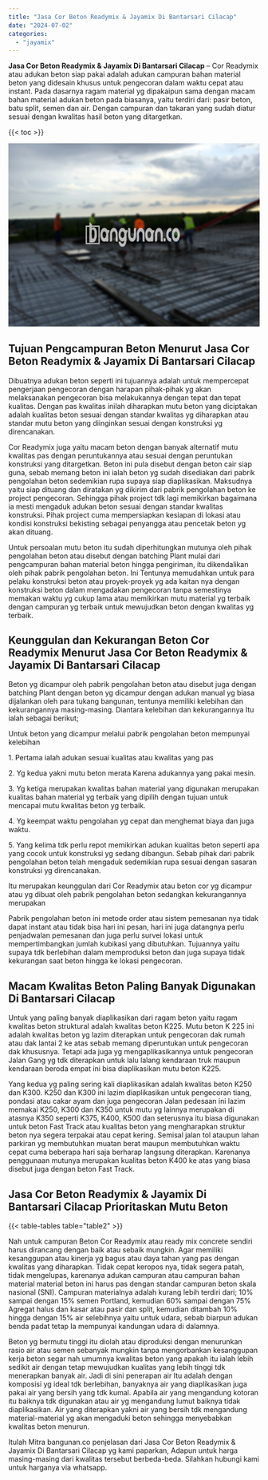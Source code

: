 ```yaml
---
title: "Jasa Cor Beton Readymix & Jayamix Di Bantarsari Cilacap"
date: "2024-07-02"
categories: 
  - "jayamix"
---
```


**Jasa Cor Beton Readymix & Jayamix Di Bantarsari Cilacap** – Cor Readymix atau adukan beton siap pakai adalah adukan campuran bahan material beton yang didesain khusus untuk pengecoran dalam waktu cepat atau instant. Pada dasarnya ragam material yg dipakaipun sama dengan macam bahan material adukan beton pada biasanya, yaitu terdiri dari: pasir beton, batu split, semen dan air. Dengan campuran dan takaran yang sudah diatur sesuai dengan kwalitas hasil beton yang ditargetkan.

{{< toc >}}

![Jasa Cor Beton Readymix & Jayamix Di Bantarsari Cilacap](/images/jasa-cor-readymix-38.png)

## Tujuan Pengcampuran Beton Menurut Jasa Cor Beton Readymix & Jayamix Di Bantarsari Cilacap

Dibuatnya adukan beton seperti ini tujuannya adalah untuk mempercepat pengerjaan pengecoran dengan harapan pihak-pihak yg akan melaksanakan pengecoran bisa melakukannya dengan tepat dan tepat kualitas. Dengan pas kwalitas inilah diharapkan mutu beton yang diciptakan adalah kualitas beton sesuai dengan standar kwalitas yg diharapkan atau standar mutu beton yang diinginkan sesuai dengan konstruksi yg direncanakan.

Cor Readymix juga yaitu macam beton dengan banyak alternatif mutu kwalitas pas dengan peruntukannya atau sesuai dengan peruntukan konstruksi yang ditargetkan. Beton ini pula disebut dengan beton cair siap guna, sebab memang beton ini ialah beton yg sudah disediakan dari pabrik pengolahan beton sedemikian rupa supaya siap diaplikasikan. Maksudnya yaitu siap dituang dan diratakan yg dikirim dari pabrik pengolahan beton ke project pengecoran. Sehingga pihak project tdk lagi memikirkan bagaimana ia mesti mengaduk adukan beton sesuai dengan standar kwalitas konstruksi. Pihak project cuma mempersiapkan kesiapan di lokasi atau kondisi konstruksi bekisting sebagai penyangga atau pencetak beton yg akan dituang.

Untuk persoalan mutu beton itu sudah diperhitungkan mutunya oleh pihak pengolahan beton atau disebut dengan batching Plant mulai dari pengcampuran bahan material beton hingga pengiriman, itu dikendalikan oleh pihak pabrik pengolahan beton. Ini Tentunya memudahkan untuk para pelaku konstruksi beton atau proyek-proyek yg ada kaitan nya dengan konstruksi beton dalam mengadakan pengecoran tanpa semestinya memakan waktu yg cukup lama atau memikirkan mutu material yg terbaik dengan campuran yg terbaik untuk mewujudkan beton dengan kwalitas yg terbaik.

## Keunggulan dan Kekurangan Beton Cor Readymix Menurut Jasa Cor Beton Readymix & Jayamix Di Bantarsari Cilacap

Beton yg dicampur oleh pabrik pengolahan beton atau disebut juga dengan batching Plant dengan beton yg dicampur dengan adukan manual yg biasa dijalankan oleh para tukang bangunan, tentunya memiliki kelebihan dan kekurangannya masing-masing. Diantara kelebihan dan kekurangannya Itu ialah sebagai berikut;

Untuk beton yang dicampur melalui pabrik pengolahan beton mempunyai kelebihan

1\. Pertama ialah adukan sesuai kualitas atau kwalitas yang pas

2\. Yg kedua yakni mutu beton merata Karena adukannya yang pakai mesin.

3\. Yg ketiga merupakan kwalitas bahan material yang digunakan merupakan kualitas bahan material yg terbaik yang dipilih dengan tujuan untuk mencapai mutu kwalitas beton yg terbaik.

4\. Yg keempat waktu pengolahan yg cepat dan menghemat biaya dan juga waktu.

5\. Yang kelima tdk perlu repot memikirkan adukan kualitas beton seperti apa yang cocok untuk konstruksi yg sedang dibangun. Sebab pihak dari pabrik pengolahan beton telah mengaduk sedemikian rupa sesuai dengan sasaran konstruksi yg direncanakan.

Itu merupakan keunggulan dari Cor Readymix atau beton cor yg dicampur atau yg dibuat oleh pabrik pengolahan beton sedangkan kekurangannya merupakan

Pabrik pengolahan beton ini metode order atau sistem pemesanan nya tidak dapat instant atau tidak bisa hari ini pesan, hari ini juga datangnya perlu penjadwalan pemesanan dan juga perlu survei lokasi untuk mempertimbangkan jumlah kubikasi yang dibutuhkan. Tujuannya yaitu supaya tdk berlebihan dalam memproduksi beton dan juga supaya tidak kekurangan saat beton hingga ke lokasi pengecoran.

## Macam Kwalitas Beton Paling Banyak Digunakan Di Bantarsari Cilacap

Untuk yang paling banyak diaplikasikan dari ragam beton yaitu ragam kwalitas beton struktural adalah kwalitas beton K225. Mutu beton K 225 ini adalah kwalitas beton yg lazim diterapkan untuk pengecoran dak rumah atau dak lantai 2 ke atas sebab memang diperuntukan untuk pengecoran dak khususnya. Tetapi ada juga yg mengaplikasikannya untuk pengecoran Jalan Gang yg tdk diterapkan untuk lalu lalang kendaraan truk maupun kendaraan beroda empat ini bisa diaplikasikan mutu beton K225.

Yang kedua yg paling sering kali diaplikasikan adalah kwalitas beton K250 dan K300. K250 dan K300 ini lazim diaplikasikan untuk pengecoran tiang, pondasi atau cakar ayam dan juga pengecoran Jalan pedesaan ini lazim memakai K250, K300 dan K350 untuk mutu yg lainnya merupakan di atasnya K350 seperti K375, K400, K500 dan seterusnya itu biasa digunakan untuk beton Fast Track atau kualitas beton yang mengharapkan struktur beton nya segera terpakai atau cepat kering. Semisal jalan tol ataupun lahan parkiran yg membutuhkan muatan berat maupun membutuhkan waktu cepat cuma beberapa hari saja berharap langsung diterapkan. Karenanya penggunaan mutunya merupakan kualitas beton K400 ke atas yang biasa disebut juga dengan beton Fast Track.

## Jasa Cor Beton Readymix & Jayamix Di Bantarsari Cilacap Prioritaskan Mutu Beton

{{< table-tables table="table2" >}}

Nah untuk campuran Beton Cor Readymix atau ready mix concrete sendiri harus dirancang dengan baik atau sebaik mungkin. Agar memiliki kesanggupan atau kinerja yg bagus atau daya tahan yang pas dengan kwalitas yang diharapkan. Tidak cepat keropos nya, tidak segera patah, tidak mengelupas, karenanya adukan campuran atau campuran bahan material material beton ini harus pas dengan standar campuran beton skala nasional (SNI). Campuran materialnya adalah kurang lebih terdiri dari; 10% sampai dengan 15% semen Portland, kemudian 60% sampai dengan 75% Agregat halus dan kasar atau pasir dan split, kemudian ditambah 10% hingga dengan 15% air selebihnya yaitu untuk udara, sebab biarpun adukan benda padat tetap Ia mempunyai kandungan udara di dalamnya.

Beton yg bermutu tinggi itu diolah atau diproduksi dengan menurunkan rasio air atau semen sebanyak mungkin tanpa mengorbankan kesanggupan kerja beton segar nah umumnya kwalitas beton yang apakah itu ialah lebih sedikit air dengan tetap mewujudkan kualitas yang lebih tinggi tdk menerapkan banyak air. Jadi di sini penerapan air Itu adalah dengan komposisi yg ideal tdk berlebihan, banyaknya air yang diaplikasikan juga pakai air yang bersih yang tdk kumal. Apabila air yang mengandung kotoran itu baiknya tdk digunakan atau air yg mengandung lumut baiknya tidak diaplikasikan. Air yang diterapkan yakni air yang bersih tdk mengandung material-material yg akan mengaduki beton sehingga menyebabkan kwalitas beton menurun.

Itulah Mitra bangunan.co penjelasan dari Jasa Cor Beton Readymix & Jayamix Di Bantarsari Cilacap yg kami paparkan, Adapun untuk harga masing-masing dari kwalitas tersebut berbeda-beda. Silahkan hubungi kami untuk harganya via whatsapp.
